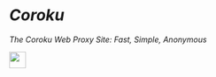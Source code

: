 # ***Coroku***
_The Coroku Web Proxy Site: Fast, Simple, Anonymous_

<a href="https://heroku.com/deploy?template=https://github.com/kovak7/coroku-WG"><img height="30px" src="https://raw.githubusercontent.com/FogNetwork/Tsunami/main/deploy/heroku2.svg"><img></a>
